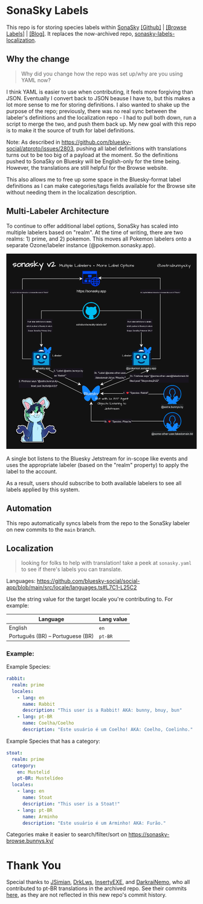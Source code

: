 # SonaSky Labels

This repo is for storing species labels within [SonaSky](https://bsky.app/profile/sonasky.bsky.social) [[Github]](https://github.com/astrabun/sonasky) | [[Browse Labels]](https://sonasky-browse.bunnys.ky/) | [[Blog]](https://astrabun.com/projects/sonasky/). It replaces the now-archived repo, [sonasky-labels-localization](https://github.com/astrabun/sonasky-labels-localization). 

## Why the change

> Why did you change how the repo was set up/why are you using YAML now?

I think YAML is easier to use when contributing, it feels more forgiving than JSON. Eventually I convert back to JSON beause I have to, but this makes a lot more sense to me for storing definitions. I also wanted to shake up the purpose of the repo; previously, there was no real sync between the labeler's definitions and the localization repo - I had to pull both down, run a script to merge the two, and push them back up. My new goal with this repo is to make it the source of truth for label definitions.

Note: As described in https://github.com/bluesky-social/atproto/issues/2803, pushing all label definitions with translations turns out to be too big of a payload at the moment. So the definitions pushed to SonaSky on Bluesky will be English-only for the time being. However, the translations are still helpful for the Browse website. 

This also allows me to free up some space in the Bluesky-format label definitions as I can make categories/tags fields available for the Browse site without needing them in the localization description.

## Multi-Labeler Architecture

To continue to offer additional label options, SonaSky has scaled into multiple labelers based on "realm". At the time of writing, there are two realms: 1) prime, and 2) pokemon. This moves all Pokemon labelers onto a separate Ozone/labeler instance (@pokemon.sonasky.app).

![SonaSky multi-labeler workflow](./img/sonasky_flow.png)

A single bot listens to the Bluesky Jetstream for in-scope like events and uses the appropriate labeler (based on the "realm" property) to apply the label to the account.

As a result, users should subscribe to both available labelers to see all labels applied by this system.

## Automation

This repo automatically syncs labels from the repo to the SonaSky labeler on new commits to the `main` branch. 

## Localization

> looking for folks to help with translation! take a peek at `sonasky.yaml` to see if there's labels you can translate.

Languages: https://github.com/bluesky-social/social-app/blob/main/src/locale/languages.ts#L7C1-L25C2

Use the string value for the target locale you're contributing to. For example:

|Language|Lang value|
|---|---|
|English|`en`|
|Português (BR) – Portuguese (BR)|`pt-BR`|

### Example:

Example Species:

```yaml
rabbit:
  realm: prime
  locales:
    - lang: en
      name: Rabbit
      description: "This user is a Rabbit! AKA: bunny, bnuy, bun"
    - lang: pt-BR
      name: Coelha/Coelho
      description: "Este usuário é um Coelho! AKA: Coelho, Coelinho."
```

Example Species that has a category:

```yaml
stoat:
  realm: prime
  category:
    en: Mustelid
    pt-BR: Mustelídeo
  locales:
    - lang: en
      name: Stoat
      description: "This user is a Stoat!"
    - lang: pt-BR
      name: Arminho
      description: "Este usuário é um Arminho! AKA: Furão."
```

Categories make it easier to search/filter/sort on https://sonasky-browse.bunnys.ky/

# Thank You

Special thanks to [JSimian](https://github.com/JSimian), [DrkLws](https://github.com/DrkLws), [InsertyEXE](https://github.com/InsertyEXE), and [DarkraiNemo](https://github.com/DarkraiNemo), who all contributed to pt-BR translations in the archived repo. See their commits [here](https://github.com/astrabun/sonasky-labels-localization/graphs/contributors), as they are not reflected in this new repo's commit history.
